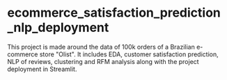 # ecommerce_satisfaction_prediction_nlp_deployment
This project is made around the data of 100k orders of a Brazilian e-commerce store "Olist". It includes EDA, customer satisfaction prediction, NLP of reviews, clustering and RFM analysis along with the project deployment in Streamlit. 
